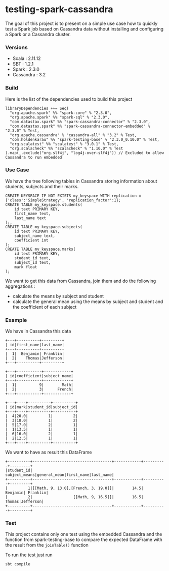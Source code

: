 # testing-spark-cassandra

The goal of this project is to present on a simple use case how to quickly test a Spark job based on Cassandra data 
without installing and configuring a Spark or a Cassandra cluster.

### Versions

* Scala : 2.11.12
* SBT : 1.2.1
* Spark : 2.3.0
* Cassandra : 3.2

### Build

Here is the list of the dependencies used to build this project

```
libraryDependencies ++= Seq(
  "org.apache.spark" %% "spark-core" % "2.3.0",
  "org.apache.spark" %% "spark-sql" % "2.3.0",
  "com.datastax.spark" %% "spark-cassandra-connector" % "2.3.0",
  "com.datastax.spark" %% "spark-cassandra-connector-embedded" % "2.3.0" % Test,
  "org.apache.cassandra" % "cassandra-all" % "3.2" % Test,
  "com.holdenkarau" %% "spark-testing-base" % "2.3.0_0.10.0" % Test,
  "org.scalatest" %% "scalatest" % "3.0.1" % Test,
  "org.scalacheck" %% "scalacheck" % "1.10.0" % Test
).map(_.exclude("org.slf4j", "log4j-over-slf4j")) // Excluded to allow Cassandra to run embedded
```

### Use Case

We have the tree following tables in Cassandra storing information about students, subjects and their marks.
```
CREATE KEYSPACE IF NOT EXISTS my_keyspace WITH replication = {'class':'SimpleStrategy', 'replication_factor':1};
CREATE TABLE my_keyspace.students(
    id text PRIMARY KEY, 
    first_name text, 
    last_name text
);,
CREATE TABLE my_keyspace.subjects(
    id text PRIMARY KEY, 
    subject_name text, 
    coefficient int
);
CREATE TABLE my_keyspace.marks(
    id text PRIMARY KEY,
    student_id text,
    subject_id text,
    mark float
);
```
 
We want to get this data from Cassandra, join them and do the following aggregations :
 * calculate the means by subject and student
 * calculate the general mean using the means by subject and student and the coefficient of each subject

### Example

We have in Cassandra this data

```
+---+----------+---------+
| id|first_name|last_name|
+---+----------+---------+
|  1|  Benjamin| Franklin|
|  2|    Thomas|Jefferson|
+---+----------+---------+

+---+-----------+------------+
| id|coefficient|subject_name|
+---+-----------+------------+
|  1|          9|        Math|
|  2|          3|      French|
+---+-----------+------------+

+---+----+----------+----------+
| id|mark|student_id|subject_id|
+---+----+----------+----------+
|  4|20.0|         1|         2|
|  3|18.0|         1|         2|
|  5|17.0|         2|         1|
|  1|13.5|         1|         1|
|  6|16.0|         2|         1|
|  2|12.5|         1|         1|
+---+----+----------+----------+
```

We want to have as result this DataFrame
```
+----------+-----------------------------------+------------+----------+---------+
|student_id|                      subject_means|general_mean|first_name|last_name|
+----------+-----------------------------------+------------+----------+---------+
|         1|[[Math, 9, 13.0],[French, 3, 19.0]]|        14.5|  Benjamin| Franklin|
|         2|                  [[Math, 9, 16.5]]|        16.5|    Thomas|Jefferson|
+----------+-----------------------------------+------------+----------+---------+

```

### Test

This project contains only one test using the embedded Cassandra and the function from spark-testing-base to compare 
the expected DataFrame with the result from the `joinTable()` function

To run the test just run
```
sbt compile
```

